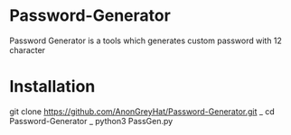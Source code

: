 # Password-Generator
Password Generator is a tools which generates custom password with 12 character

# Installation
git clone https://github.com/AnonGreyHat/Password-Generator.git
_ cd Password-Generator
_ python3 PassGen.py 
